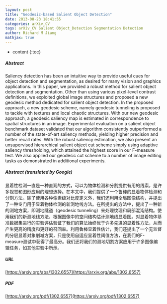 ```yaml
---
layout: post
title: "Geodesic-based Salient Object Detection"
date: 2013-08-23 18:41:55
categories: arXiv_CV
tags: arXiv_CV Salient Object_Detection Segmentation Detection
author: Richard M Jiang
mathjax: true
---
```


* content
{:toc}

##### Abstract
Saliency detection has been an intuitive way to provide useful cues for object detection and segmentation, as desired for many vision and graphics applications. In this paper, we provided a robust method for salient object detection and segmentation. Other than using various pixel-level contrast definitions, we exploited global image structures and proposed a new geodesic method dedicated for salient object detection. In the proposed approach, a new geodesic scheme, namely geodesic tunneling is proposed to tackle with textures and local chaotic structures. With our new geodesic approach, a geodesic saliency map is estimated in correspondence to spatial structures in an image. Experimental evaluation on a salient object benchmark dataset validated that our algorithm consistently outperformed a number of the state-of-art saliency methods, yielding higher precision and better recall rates. With the robust saliency estimation, we also present an unsupervised hierarchical salient object cut scheme simply using adaptive saliency thresholding, which attained the highest score in our F-measure test. We also applied our geodesic cut scheme to a number of image editing tasks as demonstrated in additional experiments.

##### Abstract (translated by Google)
显着性检测一直是一种直观的方式，可以为物体检测和分割提供有用的线索，是许多视觉和图形应用的理想选择。在本文中，我们提供了一个鲁棒的显着物体检测和分割方法。除了使用各种像素级对比度定义外，我们还利用全局图像结构，并提出了一种专门用于显着物体检测的新测地线方法。在所提出的方法中，提出了一种新的测地方案，即测地隧道（geodesic tunneling）来处理纹理和局部混沌结构。使用我们的新测地线方法，根据图像中的空间结构估计测地线显着图。对显着物体基准数据集进行的实验评估验证了我们的算法始终优于许多先进的显着性方法，从而产生更高的精度和更好的召回率。利用鲁棒显着性估计，我们还提出了一个无监督的分层显着对象削减方案，只是使用自适应显着性阈值方法，在我们的F-measure测试中获得了最高分。我们还将我们的测地切割方案应用于许多图像编辑任务，如其他实验中所示。

##### URL
[https://arxiv.org/abs/1302.6557](https://arxiv.org/abs/1302.6557)

##### PDF
[https://arxiv.org/pdf/1302.6557](https://arxiv.org/pdf/1302.6557)

